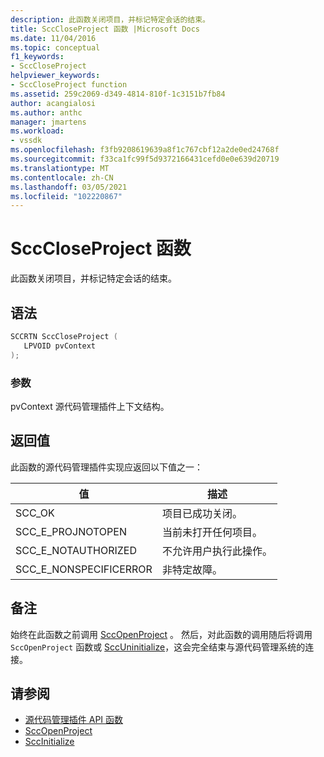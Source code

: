 ```yaml
---
description: 此函数关闭项目，并标记特定会话的结束。
title: SccCloseProject 函数 |Microsoft Docs
ms.date: 11/04/2016
ms.topic: conceptual
f1_keywords:
- SccCloseProject
helpviewer_keywords:
- SccCloseProject function
ms.assetid: 259c2069-d349-4814-810f-1c3151b7fb84
author: acangialosi
ms.author: anthc
manager: jmartens
ms.workload:
- vssdk
ms.openlocfilehash: f3fb9208619639a8f1c767cbf12a2de0ed24768f
ms.sourcegitcommit: f33ca1fc99f5d9372166431cefd0e0e639d20719
ms.translationtype: MT
ms.contentlocale: zh-CN
ms.lasthandoff: 03/05/2021
ms.locfileid: "102220867"
---
```

# <a name="scccloseproject-function"></a>SccCloseProject 函数
此函数关闭项目，并标记特定会话的结束。

## <a name="syntax"></a>语法

```cpp
SCCRTN SccCloseProject (
   LPVOID pvContext
);
```

### <a name="parameters"></a>参数
 pvContext 源代码管理插件上下文结构。

## <a name="return-value"></a>返回值
 此函数的源代码管理插件实现应返回以下值之一：

|值|描述|
|-----------|-----------------|
|SCC_OK|项目已成功关闭。|
|SCC_E_PROJNOTOPEN|当前未打开任何项目。|
|SCC_E_NOTAUTHORIZED|不允许用户执行此操作。|
|SCC_E_NONSPECIFICERROR|非特定故障。|

## <a name="remarks"></a>备注
 始终在此函数之前调用 [SccOpenProject](../extensibility/sccopenproject-function.md) 。 然后，对此函数的调用随后将调用 `SccOpenProject` 函数或 [SccUninitialize](../extensibility/sccuninitialize-function.md)，这会完全结束与源代码管理系统的连接。

## <a name="see-also"></a>请参阅
- [源代码管理插件 API 函数](../extensibility/source-control-plug-in-api-functions.md)
- [SccOpenProject](../extensibility/sccopenproject-function.md)
- [SccInitialize](../extensibility/sccinitialize-function.md)
